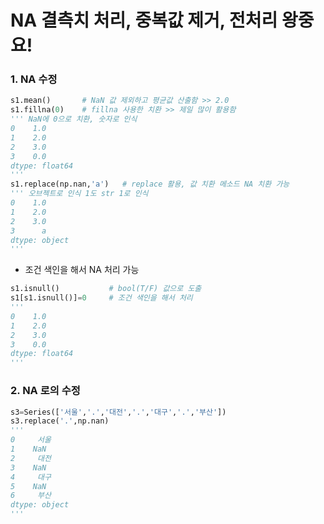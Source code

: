 # NA 결측치 처리, 중복값 제거, 전처리 왕중요!

### 1. NA 수정

```python
s1.mean()       # NaN 값 제외하고 평균값 산출함 >> 2.0
s1.fillna(0)    # fillna 사용한 치환 >> 제일 많이 활용함
''' NaN에 0으로 치환, 숫자로 인식
0    1.0
1    2.0
2    3.0
3    0.0
dtype: float64
'''
s1.replace(np.nan,'a')   # replace 활용, 값 치환 메소드 NA 치환 가능
''' 오브젝트로 인식 1도 str 1로 인식
0    1.0
1    2.0
2    3.0
3      a
dtype: object
'''
```

- 조건 색인을 해서 NA 처리 가능 

```python
s1.isnull()           # bool(T/F) 값으로 도출
s1[s1.isnull()]=0     # 조건 색인을 해서 처리
'''
0    1.0
1    2.0
2    3.0
3    0.0
dtype: float64
'''
```



### 2. NA 로의 수정

```python
s3=Series(['서울','.','대전','.','대구','.','부산'])
s3.replace('.',np.nan)
'''
0     서울
1    NaN
2     대전
3    NaN
4     대구
5    NaN
6     부산
dtype: object
'''
```

